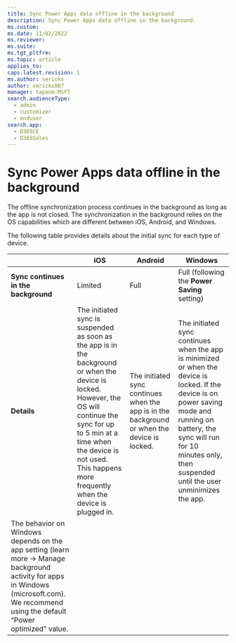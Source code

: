 ```yaml
---
title: Sync Power Apps data offline in the background
description: Sync Power Apps data offline in the background.
ms.custom: 
ms.date: 11/02/2022
ms.reviewer: 
ms.suite: 
ms.tgt_pltfrm: 
ms.topic: article
applies_to: 
caps.latest.revision: 1
ms.author: sericks
author: sericks007
manager: tapanm-MSFT
search.audienceType: 
  - admin
  - customizer
  - enduser
search.app: 
  - D365CE
  - D365Sales
---
```


# Sync Power Apps data offline in the background

The offline synchronization process continues in the background as long as the app is not closed. The synchronization in the background relies on the OS capabilities which are different between iOS, Android, and Windows.

The following table provides details about the initial sync for each type of device.

|     &nbsp;                             | iOS | Android | Windows | 
|----------------------------------------|-----|----------|------------|
| **Sync continues in the background**   | Limited | Full  | Full (following the **Power Saving** setting) |
| **Details**                            | The initiated sync is suspended as soon as the app is in the background or when the device is locked. However, the OS will continue the sync for up to 5 min at a time when the device is not used. This happens more frequently when the device is plugged in. | The initiated sync continues when the app is in the background or when the device is locked. | The initiated sync continues when the app is minimized or when the device is locked. If the device is on power saving mode and running on battery, the sync will run for 10 minutes only, then suspended until the user unminimizes the app. 
The behavior on Windows depends on the app setting (learn more -> Manage background activity for apps in Windows (microsoft.com). We recommend using the default “Power optimized” value.|



